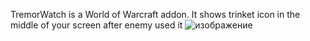 TremorWatch is a World of Warcraft addon. It shows trinket icon in the middle of your screen after enemy used it
![изображение](https://user-images.githubusercontent.com/17499770/155912372-9d4168d4-26e4-4374-8aa0-5c5a4e38e99d.png)
